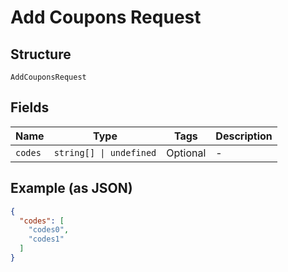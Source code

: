
# Add Coupons Request

## Structure

`AddCouponsRequest`

## Fields

| Name | Type | Tags | Description |
|  --- | --- | --- | --- |
| `codes` | `string[] \| undefined` | Optional | - |

## Example (as JSON)

```json
{
  "codes": [
    "codes0",
    "codes1"
  ]
}
```

